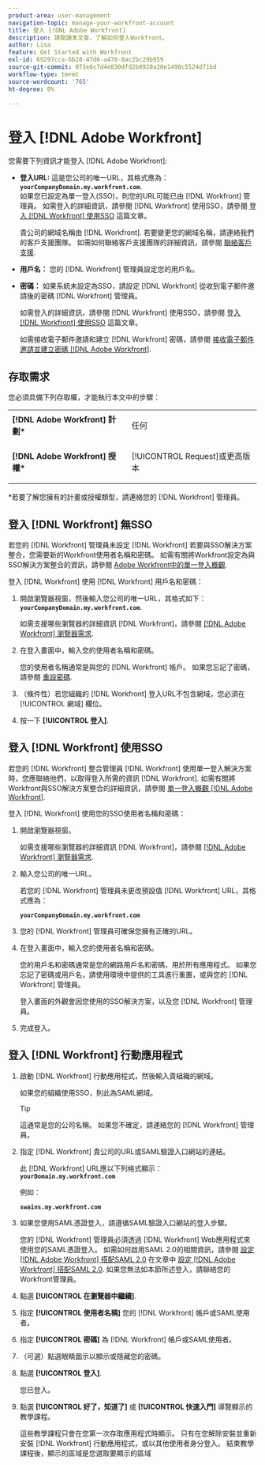 ```yaml
---
product-area: user-management
navigation-topic: manage-your-workfront-account
title: 登入 [!DNL Adobe Workfront]
description: 請閱讀本文章，了解如何登入Workfront。
author: Lisa
feature: Get Started with Workfront
exl-id: 69297cca-6b28-47d6-a478-8ac2bc29b959
source-git-commit: 073e6c7d4e830dfd2b8920a20e1490c5524d71bd
workflow-type: tm+mt
source-wordcount: '765'
ht-degree: 0%

---
```


# 登入 [!DNL Adobe Workfront]

您需要下列資訊才能登入 [!DNL Adobe Workfront]:

* **登入URL:** 這是您公司的唯一URL，其格式應為： **`yourCompanyDomain.my.workfront.com`**.\
   如果您已設定為單一登入(SSO)，則您的URL可能已由 [!DNL Workfront] 管理員。 如需登入的詳細資訊，請參閱 [!DNL Workfront] 使用SSO，請參閱 [登入 [!DNL Workfront] 使用SSO](#log-in-to-workfront-with-sso) 這篇文章。

   貴公司的網域名稱由 [!DNL Workfront]. 若要變更您的網域名稱，請連絡我們的客戶支援團隊。 如需如何聯絡客戶支援團隊的詳細資訊，請參閱 [聯絡客戶支援](../../../workfront-basics/tips-tricks-and-troubleshooting/contact-customer-support.md).

* **用戶名：** 您的 [!DNL Workfront] 管理員設定您的用戶名。
* **密碼：** 如果系統未設定為SSO，請設定 [!DNL Workfront] 從收到電子郵件邀請後的密碼 [!DNL Workfront] 管理員。

   如需登入的詳細資訊，請參閱 [!DNL Workfront] 使用SSO，請參閱 [登入 [!DNL Workfront] 使用SSO](#log-in-to-workfront-with-sso) 這篇文章。

   如需接收電子郵件邀請和建立 [!DNL Workfront] 密碼，請參閱 [接收電子郵件邀請並建立密碼 [!DNL Adobe Workfront]](../../../workfront-basics/manage-your-account-and-profile/managing-your-workfront-account/receive-email-invitations.md).

## 存取需求

您必須具備下列存取權，才能執行本文中的步驟：

<table style="table-layout:auto"> 
 <col> 
 </col> 
 <col> 
 </col> 
 <tbody> 
  <tr> 
   <td role="rowheader"><strong>[!DNL Adobe Workfront] 計劃*</strong></td> 
   <td> <p>任何</p> </td> 
  </tr> 
  <tr> 
   <td role="rowheader"><strong>[!DNL Adobe Workfront] 授權*</strong></td> 
   <td> <p>[!UICONTROL Request]或更高版本</p> </td> 
  </tr> 
 </tbody> 
</table>

&#42;若要了解您擁有的計畫或授權類型，請連絡您的 [!DNL Workfront] 管理員。

## 登入 [!DNL Workfront] 無SSO

若您的 [!DNL Workfront] 管理員未設定 [!DNL Workfront] 若要與SSO解決方案整合，您需要新的Workfront使用者名稱和密碼。 如需有關將Workfront設定為與SSO解決方案整合的資訊，請參閱 [Adobe Workfront中的單一登入概觀](../../../administration-and-setup/add-users/single-sign-on/sso-in-workfront.md).

登入 [!DNL Workfront] 使用 [!DNL Workfront] 用戶名和密碼：

1. 開啟瀏覽器視窗，然後輸入您公司的唯一URL，其格式如下： **`yourCompanyDomain.my.workfront.com`**.

   如需支援哪些瀏覽器的詳細資訊 [!DNL Workfront]，請參閱 [[!DNL Adobe Workfront] 瀏覽器需求](../../../workfront-basics/workfront-browser-requirements.md).

1. 在登入畫面中，輸入您的使用者名稱和密碼。

   您的使用者名稱通常是與您的 [!DNL Workfront] 帳戶。 如果您忘記了密碼，請參閱 [重設密碼](../../../workfront-basics/manage-your-account-and-profile/managing-your-workfront-account/reset-your-password.md).

1. （條件性）若您組織的 [!DNL Workfront] 登入URL不包含網域，您必須在 [!UICONTROL 網域] 欄位。
1. 按一下 **[!UICONTROL 登入]**.

## 登入 [!DNL Workfront] 使用SSO

若您的 [!DNL Workfront] 整合管理員 [!DNL Workfront] 使用單一登入解決方案時，您應聯絡他們，以取得登入所需的資訊 [!DNL Workfront]. 如需有關將Workfront與SSO解決方案整合的詳細資訊，請參閱 [單一登入概觀 [!DNL Adobe Workfront]](../../../administration-and-setup/add-users/single-sign-on/sso-in-workfront.md).

登入 [!DNL Workfront] 使用您的SSO使用者名稱和密碼：

1. 開啟瀏覽器視窗。

   如需支援哪些瀏覽器的詳細資訊 [!DNL Workfront]，請參閱 [[!DNL Adobe Workfront] 瀏覽器需求](../../../workfront-basics/workfront-browser-requirements.md).

1. 輸入您公司的唯一URL。

   若您的 [!DNL Workfront] 管理員未更改預設值 [!DNL Workfront] URL，其格式應為：

   **`yourCompanyDomain.my.workfront.com`**

1. 您的 [!DNL Workfront] 管理員可確保您擁有正確的URL。
1. 在登入畫面中，輸入您的使用者名稱和密碼。

   您的用戶名和密碼通常是您的網路用戶名和密碼，用於所有應用程式。 如果您忘記了密碼或用戶名，請使用環境中提供的工具進行重置，或與您的 [!DNL Workfront] 管理員。

   登入畫面的外觀會因您使用的SSO解決方案，以及您 [!DNL Workfront] 管理員。

1. 完成登入。

## 登入 [!DNL Workfront] 行動應用程式

1. 啟動 [!DNL Workfront] 行動應用程式，然後輸入貴組織的網域。

   如果您的組織使用SSO，則此為SAML網域。

   >[!TIP]
   >
   >這通常是您的公司名稱。 如果您不確定，請連絡您的 [!DNL Workfront] 管理員。

1. 指定 [!DNL Workfront] 貴公司的URL或SAML驗證入口網站的連結。

   此 [!DNL Workfront] URL應以下列格式顯示：
   **`yourDomain.my.workfront.com`**

   例如：

   **`swains.my.workfront.com`**

1. 如果您使用SAML憑證登入，請遵循SAML驗證入口網站的登入步驟。

   您的 [!DNL Workfront] 管理員必須透過 [!DNL Workfront] Web應用程式來使用您的SAML憑證登入。 如需如何啟用SAML 2.0的相關資訊，請參閱 [設定 [!DNL Adobe Workfront] 搭配SAML 2.0](../../../administration-and-setup/add-users/single-sign-on/configure-workfront-saml-2.md#saml-with-workfront-web-app) 在文章中 [設定 [!DNL Adobe Workfront] 搭配SAML 2.0](../../../administration-and-setup/add-users/single-sign-on/configure-workfront-saml-2.md). 如果您無法如本節所述登入，請聯絡您的Workfront管理員。

1. 點選 **[!UICONTROL 在瀏覽器中繼續]**.
1. 指定 **[!UICONTROL 使用者名稱]** 您的 [!DNL Workfront] 帳戶或SAML使用者。
1. 指定 **[!UICONTROL 密碼]** 為 [!DNL Workfront] 帳戶或SAML使用者。
1. （可選）點選眼睛圖示以顯示或隱藏您的密碼。
1. 點選 **[!UICONTROL 登入]**.

   您已登入。

1. 點選 **[!UICONTROL 好了，知道了]** 或 **[!UICONTROL 快速入門]** 導覽顯示的教學課程。

   這些教學課程只會在您第一次存取應用程式時顯示。 只有在您解除安裝並重新安裝 [!DNL Workfront] 行動應用程式，或以其他使用者身分登入。 結束教學課程後，顯示的區域是您選取要顯示的區域
